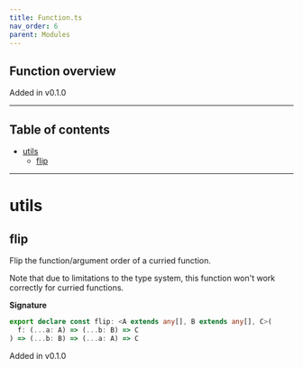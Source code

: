 ```yaml
---
title: Function.ts
nav_order: 6
parent: Modules
---
```


## Function overview

Added in v0.1.0

---

<h2 class="text-delta">Table of contents</h2>

- [utils](#utils)
  - [flip](#flip)

---

# utils

## flip

Flip the function/argument order of a curried function.

Note that due to limitations to the type system, this function won't work
correctly for curried functions.

**Signature**

```ts
export declare const flip: <A extends any[], B extends any[], C>(
  f: (...a: A) => (...b: B) => C
) => (...b: B) => (...a: A) => C
```

Added in v0.1.0
